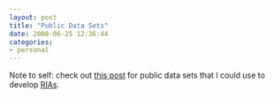 ```yaml
---
layout: post
title: "Public Data Sets"
date: 2008-06-25 12:36:44
categories:
- personal
---
```

Note to self: check out
[this post](http://www.readwriteweb.com/archives/where_to_find_open_data_on_the.php)
for public data sets that I could use to develop
[RIAs](http://en.wikipedia.org/wiki/Rich_Internet_application).
